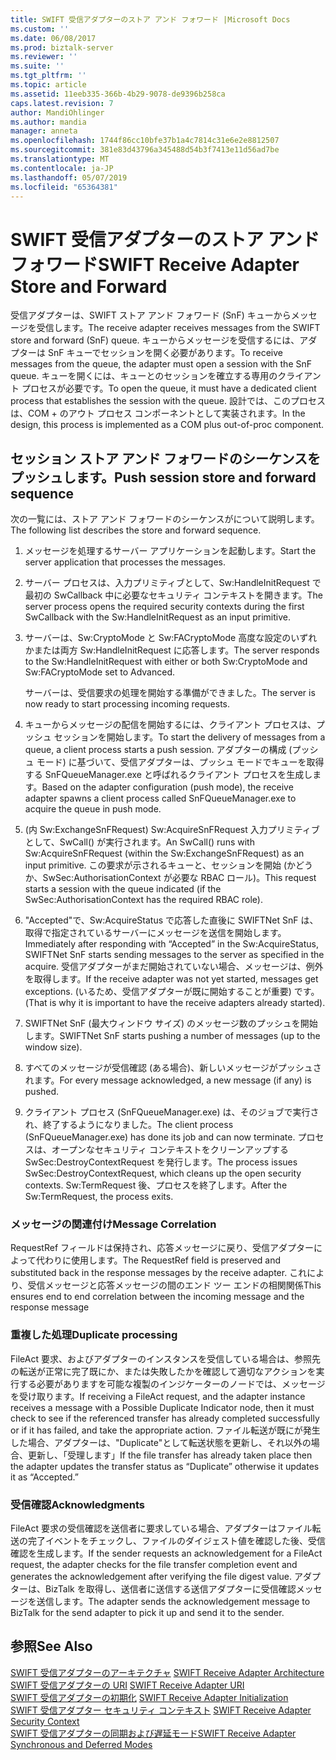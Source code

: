 ```yaml
---
title: SWIFT 受信アダプターのストア アンド フォワード |Microsoft Docs
ms.custom: ''
ms.date: 06/08/2017
ms.prod: biztalk-server
ms.reviewer: ''
ms.suite: ''
ms.tgt_pltfrm: ''
ms.topic: article
ms.assetid: 11eeb335-366b-4b29-9078-de9396b258ca
caps.latest.revision: 7
author: MandiOhlinger
ms.author: mandia
manager: anneta
ms.openlocfilehash: 1744f86cc10bfe37b1a4c7814c31e6e2e8812507
ms.sourcegitcommit: 381e83d43796a345488d54b3f7413e11d56ad7be
ms.translationtype: MT
ms.contentlocale: ja-JP
ms.lasthandoff: 05/07/2019
ms.locfileid: "65364381"
---
```

# <a name="swift-receive-adapter-store-and-forward"></a><span data-ttu-id="4250e-102">SWIFT 受信アダプターのストア アンド フォワード</span><span class="sxs-lookup"><span data-stu-id="4250e-102">SWIFT Receive Adapter Store and Forward</span></span>
<span data-ttu-id="4250e-103">受信アダプターは、SWIFT ストア アンド フォワード (SnF) キューからメッセージを受信します。</span><span class="sxs-lookup"><span data-stu-id="4250e-103">The receive adapter receives messages from the SWIFT store and forward (SnF) queue.</span></span> <span data-ttu-id="4250e-104">キューからメッセージを受信するには、アダプターは SnF キューでセッションを開く必要があります。</span><span class="sxs-lookup"><span data-stu-id="4250e-104">To receive messages from the queue, the adapter must open a session with the SnF queue.</span></span> <span data-ttu-id="4250e-105">キューを開くには、キューとのセッションを確立する専用のクライアント プロセスが必要です。</span><span class="sxs-lookup"><span data-stu-id="4250e-105">To open the queue, it must have a dedicated client process that establishes the session with the queue.</span></span> <span data-ttu-id="4250e-106">設計では、このプロセスは、COM + のアウト プロセス コンポーネントとして実装されます。</span><span class="sxs-lookup"><span data-stu-id="4250e-106">In the design, this process is implemented as a COM plus out-of-proc component.</span></span>  
  
## <a name="push-session-store-and-forward-sequence"></a><span data-ttu-id="4250e-107">セッション ストア アンド フォワードのシーケンスをプッシュします。</span><span class="sxs-lookup"><span data-stu-id="4250e-107">Push session store and forward sequence</span></span>  
 <span data-ttu-id="4250e-108">次の一覧には、ストア アンド フォワードのシーケンスがについて説明します。</span><span class="sxs-lookup"><span data-stu-id="4250e-108">The following list describes the store and forward sequence.</span></span>  
  
1.  <span data-ttu-id="4250e-109">メッセージを処理するサーバー アプリケーションを起動します。</span><span class="sxs-lookup"><span data-stu-id="4250e-109">Start the server application that processes the messages.</span></span>  
  
2.  <span data-ttu-id="4250e-110">サーバー プロセスは、入力プリミティブとして、Sw:HandleInitRequest で最初の SwCallback 中に必要なセキュリティ コンテキストを開きます。</span><span class="sxs-lookup"><span data-stu-id="4250e-110">The server process opens the required security contexts during the first SwCallback with the Sw:HandleInitRequest as an input primitive.</span></span>  
  
3.  <span data-ttu-id="4250e-111">サーバーは、Sw:CryptoMode と Sw:FACryptoMode 高度な設定のいずれかまたは両方 Sw:HandleInitRequest に応答します。</span><span class="sxs-lookup"><span data-stu-id="4250e-111">The server responds to the Sw:HandleInitRequest with either or both Sw:CryptoMode and Sw:FACryptoMode set to Advanced.</span></span>  
  
     <span data-ttu-id="4250e-112">サーバーは、受信要求の処理を開始する準備ができました。</span><span class="sxs-lookup"><span data-stu-id="4250e-112">The server is now ready to start processing incoming requests.</span></span>  
  
4.  <span data-ttu-id="4250e-113">キューからメッセージの配信を開始するには、クライアント プロセスは、プッシュ セッションを開始します。</span><span class="sxs-lookup"><span data-stu-id="4250e-113">To start the delivery of messages from a queue, a client process starts a push session.</span></span> <span data-ttu-id="4250e-114">アダプターの構成 (プッシュ モード) に基づいて、受信アダプターは、プッシュ モードでキューを取得する SnFQueueManager.exe と呼ばれるクライアント プロセスを生成します。</span><span class="sxs-lookup"><span data-stu-id="4250e-114">Based on the adapter configuration (push mode), the receive adapter spawns a client process called SnFQueueManager.exe to acquire the queue in push mode.</span></span>  
  
5.  <span data-ttu-id="4250e-115">(内 Sw:ExchangeSnFRequest) Sw:AcquireSnFRequest 入力プリミティブとして、SwCall() が実行されます。</span><span class="sxs-lookup"><span data-stu-id="4250e-115">An SwCall() runs with Sw:AcquireSnFRequest (within the Sw:ExchangeSnFRequest) as an input primitive.</span></span> <span data-ttu-id="4250e-116">この要求が示されるキューと、セッションを開始 (かどうか、SwSec:AuthorisationContext が必要な RBAC ロール)。</span><span class="sxs-lookup"><span data-stu-id="4250e-116">This request starts a session with the queue indicated (if the SwSec:AuthorisationContext has the required RBAC role).</span></span>  
  
6.  <span data-ttu-id="4250e-117">"Accepted"で、Sw:AcquireStatus で応答した直後に SWIFTNet SnF は、取得で指定されているサーバーにメッセージを送信を開始します。</span><span class="sxs-lookup"><span data-stu-id="4250e-117">Immediately after responding with “Accepted” in the Sw:AcquireStatus, SWIFTNet SnF starts sending messages to the server as specified in the acquire.</span></span> <span data-ttu-id="4250e-118">受信アダプターがまだ開始されていない場合、メッセージは、例外を取得します。</span><span class="sxs-lookup"><span data-stu-id="4250e-118">If the receive adapter was not yet started, messages get exceptions.</span></span> <span data-ttu-id="4250e-119">(いるため、受信アダプターが既に開始することが重要) です。</span><span class="sxs-lookup"><span data-stu-id="4250e-119">(That is why it is important to have the receive adapters already started).</span></span>  
  
7.  <span data-ttu-id="4250e-120">SWIFTNet SnF (最大ウィンドウ サイズ) のメッセージ数のプッシュを開始します。</span><span class="sxs-lookup"><span data-stu-id="4250e-120">SWIFTNet SnF starts pushing a number of messages (up to the window size).</span></span>  
  
8.  <span data-ttu-id="4250e-121">すべてのメッセージが受信確認 (ある場合)、新しいメッセージがプッシュされます。</span><span class="sxs-lookup"><span data-stu-id="4250e-121">For every message acknowledged, a new message (if any) is pushed.</span></span>  
  
9. <span data-ttu-id="4250e-122">クライアント プロセス (SnFQueueManager.exe) は、そのジョブで実行され、終了するようになりました。</span><span class="sxs-lookup"><span data-stu-id="4250e-122">The client process (SnFQueueManager.exe) has done its job and can now terminate.</span></span> <span data-ttu-id="4250e-123">プロセスは、オープンなセキュリティ コンテキストをクリーンアップする SwSec:DestroyContextRequest を発行します。</span><span class="sxs-lookup"><span data-stu-id="4250e-123">The process issues SwSec:DestroyContextRequest, which cleans up the open security contexts.</span></span> <span data-ttu-id="4250e-124">Sw:TermRequest 後、プロセスを終了します。</span><span class="sxs-lookup"><span data-stu-id="4250e-124">After the Sw:TermRequest, the process exits.</span></span>  
  
### <a name="message-correlation"></a><span data-ttu-id="4250e-125">メッセージの関連付け</span><span class="sxs-lookup"><span data-stu-id="4250e-125">Message Correlation</span></span>  
 <span data-ttu-id="4250e-126">RequestRef フィールドは保持され、応答メッセージに戻り、受信アダプターによって代わりに使用します。</span><span class="sxs-lookup"><span data-stu-id="4250e-126">The RequestRef field is preserved and substituted back in the response messages by the receive adapter.</span></span> <span data-ttu-id="4250e-127">これにより、受信メッセージと応答メッセージの間のエンド ツー エンドの相関関係</span><span class="sxs-lookup"><span data-stu-id="4250e-127">This ensures end to end correlation between the incoming message and the response message</span></span>  
  
### <a name="duplicate-processing"></a><span data-ttu-id="4250e-128">重複した処理</span><span class="sxs-lookup"><span data-stu-id="4250e-128">Duplicate processing</span></span>  
 <span data-ttu-id="4250e-129">FileAct 要求、およびアダプターのインスタンスを受信している場合は、参照先の転送が正常に完了既にか、または失敗したかを確認して適切なアクションを実行する必要がありますを可能な複製のインジケーターのノードでは、メッセージを受け取ります。</span><span class="sxs-lookup"><span data-stu-id="4250e-129">If receiving a FileAct request, and the adapter instance receives a message with a Possible Duplicate Indicator node, then it must check to see if the referenced transfer has already completed successfully or if it has failed, and take the appropriate action.</span></span> <span data-ttu-id="4250e-130">ファイル転送が既にが発生した場合、アダプターは、"Duplicate"として転送状態を更新し、それ以外の場合、更新し、「受理します」</span><span class="sxs-lookup"><span data-stu-id="4250e-130">If the file transfer has already taken place then the adapter updates the transfer status as “Duplicate” otherwise it updates it as “Accepted.”</span></span>  
  
### <a name="acknowledgments"></a><span data-ttu-id="4250e-131">受信確認</span><span class="sxs-lookup"><span data-stu-id="4250e-131">Acknowledgments</span></span>  
 <span data-ttu-id="4250e-132">FileAct 要求の受信確認を送信者に要求している場合、アダプターはファイル転送の完了イベントをチェックし、ファイルのダイジェスト値を確認した後、受信確認を生成します。</span><span class="sxs-lookup"><span data-stu-id="4250e-132">If the sender requests an acknowledgement for a FileAct request, the adapter checks for the file transfer completion event and generates the acknowledgement after verifying the file digest value.</span></span> <span data-ttu-id="4250e-133">アダプターは、BizTalk を取得し、送信者に送信する送信アダプターに受信確認メッセージを送信します。</span><span class="sxs-lookup"><span data-stu-id="4250e-133">The adapter sends the acknowledgement message to BizTalk for the send adapter to pick it up and send it to the sender.</span></span>  
  
## <a name="see-also"></a><span data-ttu-id="4250e-134">参照</span><span class="sxs-lookup"><span data-stu-id="4250e-134">See Also</span></span>  
 <span data-ttu-id="4250e-135">[SWIFT 受信アダプターのアーキテクチャ](../../adapters-and-accelerators/fileact-interact/swift-receive-adapter-architecture.md) </span><span class="sxs-lookup"><span data-stu-id="4250e-135">[SWIFT Receive Adapter Architecture](../../adapters-and-accelerators/fileact-interact/swift-receive-adapter-architecture.md) </span></span>  
 <span data-ttu-id="4250e-136">[SWIFT 受信アダプターの URI](../../adapters-and-accelerators/fileact-interact/swift-receive-adapter-uri.md) </span><span class="sxs-lookup"><span data-stu-id="4250e-136">[SWIFT Receive Adapter URI](../../adapters-and-accelerators/fileact-interact/swift-receive-adapter-uri.md) </span></span>  
 <span data-ttu-id="4250e-137">[SWIFT 受信アダプターの初期化](../../adapters-and-accelerators/fileact-interact/swift-receive-adapter-initialization.md) </span><span class="sxs-lookup"><span data-stu-id="4250e-137">[SWIFT Receive Adapter Initialization](../../adapters-and-accelerators/fileact-interact/swift-receive-adapter-initialization.md) </span></span>  
 <span data-ttu-id="4250e-138">[SWIFT 受信アダプター セキュリティ コンテキスト](../../adapters-and-accelerators/fileact-interact/swift-receive-adapter-security-context.md) </span><span class="sxs-lookup"><span data-stu-id="4250e-138">[SWIFT Receive Adapter Security Context](../../adapters-and-accelerators/fileact-interact/swift-receive-adapter-security-context.md) </span></span>  
 [<span data-ttu-id="4250e-139">SWIFT 受信アダプターの同期および遅延モード</span><span class="sxs-lookup"><span data-stu-id="4250e-139">SWIFT Receive Adapter Synchronous and Deferred Modes</span></span>](../../adapters-and-accelerators/fileact-interact/swift-receive-adapter-synchronous-and-deferred-modes.md)